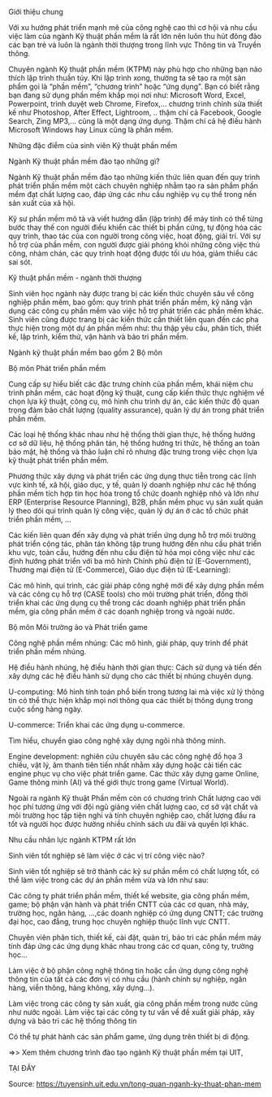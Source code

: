 Giới thiệu chung

Với xu hướng phát triển mạnh mẽ của công nghệ cao thì cơ hội và nhu cầu việc làm của ngành Kỹ thuật phần mềm là rất lớn nên luôn thu hút đông đảo các bạn trẻ và luôn là ngành thời thượng trong lĩnh vực Thông tin và Truyền thông.

Chuyên ngành Kỹ thuật phần mềm (KTPM) này phù hợp cho những bạn nào thích lập trình thuần túy. Khi lập trình xong, thường ta sẽ tạo ra một sản phẩm gọi là “phần mềm”, “chương trình” hoặc “ứng dụng”. Bạn có biết rằng bạn đang sử dụng phần mềm khắp mọi nơi như: Microsoft Word, Excel, Powerpoint, trình duyệt web Chrome, Firefox,… chương trình chỉnh sửa thiết kế như Photoshop, After Effect, Lightroom, .. thậm chí cả Facebook, Google Search, Zing MP3,… cũng là một dạng ứng dụng. Thậm chí cả hệ điều hành Microsoft Windows hay Linux cũng là phần mềm.

Những đặc điểm của sinh viên Kỹ thuật phần mềm

Ngành Kỹ thuật phần mềm đào tạo những gì?

Ngành Kỹ thuật phần mềm đào tạo những kiến thức liên quan đến quy trình phát triển phần mềm một cách chuyên nghiệp nhằm tạo ra sản phẩm phần mềm đạt chất lượng cao, đáp ứng các nhu cầu nghiệp vụ cụ thể trong nền sản xuất của xã hội.

Kỹ sư phần mềm mô tả và viết hướng dẫn (lập trình) để máy tính có thể từng bước thay thế con người điều khiển các thiết bị phần cứng, tự động hóa các quy trình, thao tác của con người trong công việc, hoạt động, giải trí. Với sự hỗ trợ của phần mềm, con người được giải phóng khỏi những công việc thủ công, nhàm chán, các quy trình hoạt động được tối ưu hóa, giảm thiểu các sai sót.

Kỹ thuật phần mềm - ngành thời thượng

Sinh viên học ngành này được trang bị các kiến thức chuyên sâu về công nghiệp phần mềm, bao gồm: quy trình phát triển phần mềm, kỹ năng vận dụng các công cụ phần mềm vào việc hỗ trợ phát triển các phần mềm khác. Sinh viên cũng được trang bị các kiến thức cần thiết liên quan đến các pha thực hiện trong một dự án phần mềm như: thu thập yêu cầu, phân tích, thiết kế, lập trình, kiểm thử, vận hành và bảo trì phần mềm.

Ngành kỹ thuật phần mềm bao gồm 2 Bộ môn

Bộ môn Phát triển phần mềm

Cung cấp sự hiểu biết các đặc trưng chính của phần mềm, khái niệm chu trình phần mềm, các hoạt động kỹ thuật, cung cấp kiến thức thực nghiệm về chọn lựa kỹ thuật, công cụ, mô hình chu trình dự án, các kiến thức độ quan trọng đảm bảo chất lượng (quality assurance), quản lý dự án trong phát triển phần mềm.

Các loại hệ thống khác nhau như hệ thống thời gian thực, hệ thống hướng cơ sở dữ liệu, hệ thống phân tán, hệ thống hướng tri thức, hệ thống an toàn bảo mật, hệ thống và thảo luận chỉ rõ nhưng đặc trưng trong việc chọn lựa kỹ thuật phát triển phần mềm.

Phương thức xây dựng và phát triển các ứng dụng thực tiễn trong các lĩnh vực kinh tế, xã hội, giáo dục, y tế, quản lý doanh nghiệp như các hệ thống phần mềm tích hợp tin học hóa trong tổ chức doanh nghiệp nhỏ và lớn như ERP (Enterprise Resource Planning), B2B, phần mềm phục vụ sản xuất quản lý theo dõi qui trình quản lý công việc, quản lý dự án ở các tổ chức phát triển phần mềm, …

Các kiến liên quan đến xây dựng và phát triển ứng dụng hỗ trợ môi trường phát triển cộng tác, phân tán không tập trung hướng đến nhu cầu phát triển khu vực, toàn cầu, hướng đến nhu cầu điện tử hóa mọi công việc như các định hướng phát triển với ba mô hình Chính phủ điện tử (E-Government), Thương mại điện tử (E-Commerce), Giáo dục điện tử (E-Learning):

Các mô hình, qui trình, các giải pháp công nghệ mới để xây dựng phần mềm và các công cụ hỗ trợ (CASE tools) cho môi trường phát triển, đồng thời triển khai các ứng dụng cụ thể trong các doanh nghiệp phát triển phần mềm, gia công phần mềm ở các doanh nghiệp trong và ngoài nước.

Bộ môn Môi trường ảo và Phát triển game

Công nghệ phần mềm nhúng: Các mô hình, giải pháp, quy trình để phát triển phần mềm nhúng.

Hệ điều hành nhúng, hệ điều hành thời gian thực: Cách sử dụng và tiến đến xây dựng các hệ điều hành sử dụng cho các thiết bị nhúng chuyên dụng.

U-computing: Mô hình tính toán phổ biến trong tương lai mà việc xử lý thông tin có thể thực hiện khắp mọi nơi thông qua các thiết bị thông dụng trong cuộc sống hàng ngày.

U-commerce: Triển khai các ứng dụng u-commerce.

Tìm hiểu, chuyển giao công nghệ xây dựng ngôi nhà thông minh.

Engine development: nghiên cứu chuyên sâu các công nghệ đồ họa 3 chiều, vật lý, âm thanh tiên tiến nhất nhằm xây dựng hoặc cải tiến các engine phục vụ cho việc phát triển game. Các thức xây dựng game Online, Game thông minh (AI) và thế giới thực trong game (Virtual World).

Ngoài ra ngành Kỹ thuật Phần mềm còn có chương trình Chất lượng cao với học phí tương ứng với đội ngũ giảng viên chất lượng cao, cơ sở vật chất và môi trường học tập tiện nghi và tính chuyên nghiệp cao, chất lượng đầu ra tốt và người học được hưởng nhiều chính sách ưu đãi và quyền lợi khác.

Nhu cầu nhân lực ngành KTPM rất lớn

Sinh viên tốt nghiệp sẽ làm việc ở các vị trí công việc nào?

Sinh viên tốt nghiệp sẽ trở thành các kỹ sư phần mềm có chất lượng tốt, có thể làm việc trong các dự án phần mềm vừa và lớn như sau:

Các công ty phát triển phần mềm, thiết kế website, gia công phần mềm, game; bộ phận vận hành và phát triển CNTT của các cơ quan, nhà máy, trường học, ngân hàng, …,các doanh nghiệp có ứng dụng CNTT; các trường đại học, cao đẳng, trung học chuyên nghiệp thuộc lĩnh vực CNTT.

Chuyên viên phân tích, thiết kế, cài đặt, quản trị, bảo trì các phần mềm máy tính đáp ứng các ứng dụng khác nhau trong các cơ quan, công ty, trường học...

Làm việc ở bộ phận công nghệ thông tin hoặc cần ứng dụng công nghệ thông tin của tất cả các đơn vị có nhu cầu (hành chính sự nghiệp, ngân hàng, viễn thông, hàng không, xây dựng…).

Làm việc trong các công ty sản xuất, gia công phần mềm trong nước cũng như nước ngoài. Làm việc tại các công ty tư vấn về đề xuất giải pháp, xây dựng và bảo trì các hệ thống thông tin

Có thể tự phát hành các sản phẩm game, ứng dụng trên thiết bị di động.

=>> Xem thêm chương trình đào tạo ngành Kỹ thuật phần mềm tại UIT,

TẠI ĐÂY

Source: https://tuyensinh.uit.edu.vn/tong-quan-nganh-ky-thuat-phan-mem